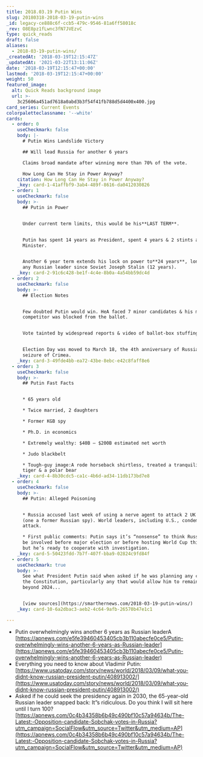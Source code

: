 ```yaml
---
title: 2018.03.19 Putin Wins
slug: 20180318-2018-03-19-putin-wins
_id: legacy-ce888c6f-ccb5-479c-9546-81a6ff58018c
_rev: O8E8pz1fLwnc3fN7JVEzvC
type: quick_reads
draft: false
aliases:
  - 2018-03-19-putin-wins/
_createdAt: '2018-03-19T12:15:47Z'
_updatedAt: '2021-03-22T13:11:06Z'
date: '2018-03-19T12:15:47+00:00'
lastmod: '2018-03-19T12:15:47+00:00'
weight: 50
featured_image:
  alt: Quick Reads background image
  url: >-
    3c25606a451ad7618a0abd3b3f54f41fb788d5d4400x400.jpg
card_series: Current Events
colorpaletteclassname: '--white'
cards:
  - order: 0
    useCheckmark: false
    body: |-
      # Putin Wins Landslide Victory

      ## Will lead Russia for another 6 years

      Claims broad mandate after winning more than 70% of the vote.

      How Long Can He Stay in Power Anyway?
    citation: How Long Can He Stay in Power Anyway?
    _key: card-1-41affbf9-3ab4-489f-8616-da0412030826
  - order: 1
    useCheckmark: false
    body: >-
      ## Putin in Power


      Under current term limits, this would be his**LAST TERM**.


      Putin has spent 14 years as President, spent 4 years & 2 stints as Prime
      Minister.


      Another 6 year term extends his lock on power to**24 years**, longer than
      any Russian leader since Soviet Joseph Stalin (12 years).
    _key: card-2-91c6c428-be1f-4c4e-8b0a-4a54bb59dc4d
  - order: 2
    useCheckmark: false
    body: >-
      ## Election Notes


      Few doubted Putin would win. HeA faced 7 minor candidates & his main
      competitor was blocked from the ballot.


      Vote tainted by widespread reports & video of ballot-box stuffing.


      Election Day was moved to March 18, the 4th anniversary of Russia’s
      seizure of Crimea.
    _key: card-3-49fde4bb-ea72-43be-8ebc-e42c8faff8e6
  - order: 3
    useCheckmark: false
    body: >-
      ## Putin Fast Facts


      * 65 years old

      * Twice married, 2 daughters

      * Former KGB spy

      * Ph.D. in economics

      * Extremely wealthy: $40B – $200B estimated net worth

      * Judo blackbelt

      * Tough-guy image:A rode horseback shirtless, treated a tranquilizedA
      tiger & a polar bear
    _key: card-4-8b30cdc5-ca1c-4b6d-ad34-11db173bd7e8
  - order: 4
    useCheckmark: false
    body: >-
      ## Putin: Alleged Poisoning


      * Russia accused last week of using a nerve agent to attack 2 UK citizens
      (one a former Russian spy). World leaders, including U.S., condemned
      attack.

      * First public comments: Putin says it’s “nonsense” to think Russia would
      be involved before major election or before hosting World Cup this summer,
      but he’s ready to cooperate with investigation.
    _key: card-5-50423fdd-7b7f-407f-bba9-02824c9fd84f
  - order: 5
    useCheckmark: true
    body: >-
      See what President Putin said when asked if he was planning any changes in
      the Constitution, particularly any that would allow him to remain in power
      beyond 2024...


      [view sources](https://smarthernews.com/2018-03-19-putin-wins/)
    _key: card-10-6a2dbac3-aeb2-4c64-9afb-26570b47e1c1

---
```

* Putin overwhelmingly wins another 6 years as Russian leaderA [https://apnews.com/e5fe39460453405cb3b110abecfe0ce5/Putin-overwhelmingly-wins-another-6-years-as-Russian-leader](https://apnews.com/e5fe39460453405cb3b110abecfe0ce5/Putin-overwhelmingly-wins-another-6-years-as-Russian-leader)
* Everything you need to know about Vladimir Putin: [https://www.usatoday.com/story/news/world/2018/03/09/what-you-didnt-know-russian-president-putin/408913002/](https://www.usatoday.com/story/news/world/2018/03/09/what-you-didnt-know-russian-president-putin/408913002/)
* Asked if he could seek the presidency again in 2030, the 65-year-old Russian leader snapped back: It”s ridiculous. Do you think I will sit here until I turn 100? [https://apnews.com/0c4b34358b6b49c490bf10c57a94634b/The-Latest:-Opposition-candidate-Sobchak-votes-in-Russia?utm_campaign=SocialFlow&utm_source=Twitter&utm_medium=AP](https://apnews.com/0c4b34358b6b49c490bf10c57a94634b/The-Latest:-Opposition-candidate-Sobchak-votes-in-Russia?utm_campaign=SocialFlow&utm_source=Twitter&utm_medium=AP)